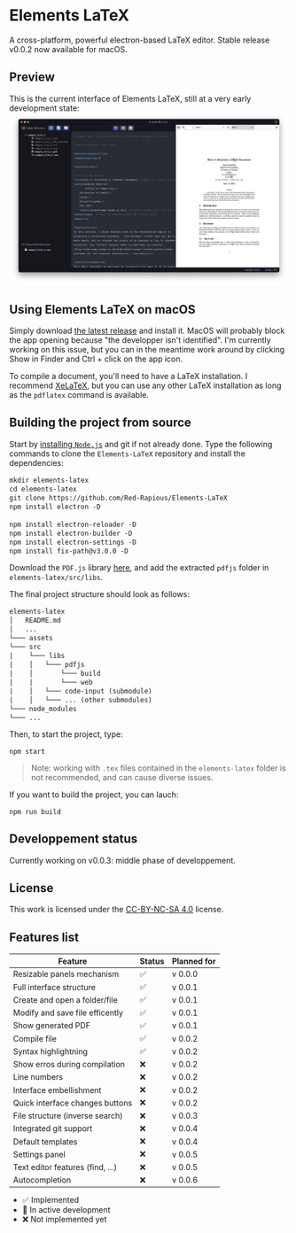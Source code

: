 # Elements LaTeX
A cross-platform, powerful electron-based LaTeX editor. Stable release v0.0.2 now available for macOS.

## Preview
This is the current interface of Elements LaTeX, still at a very early development state:
![Current interface screenshot](/assets/screenshots/current_screenshot.png)

## Using Elements LaTeX on macOS
Simply download [the latest release](https://github.com/Red-Rapious/Elements-LaTeX/releases) and install it. MacOS will probably block the app opening because "the developper isn't identified". I'm currently working on this issue, but you can in the meantime work around by clicking Show in Finder and Ctrl + click on the app icon.

To compile a document, you'll need to have a LaTeX installation. I recommend [XeLaTeX](https://www.tug.org/xelatex/), but you can use any other LaTeX installation as long as the `pdflatex` command is available.

## Building the project from source
Start by [installing `Node.js`](https://nodejs.org/en/download/) and git if not already done. Type the following commands to clone the `Elements-LaTeX` repository and install the dependencies:

```
mkdir elements-latex
cd elements-latex
git clone https://github.com/Red-Rapious/Elements-LaTeX
npm install electron -D

npm install electron-reloader -D
npm install electron-builder -D
npm install electron-settings -D
npm install fix-path@v3.0.0 -D
```

Download the `PDF.js` library [here](https://github.com/mozilla/pdf.js/releases/download/v2.14.305/pdfjs-2.14.305-dist.zip), and add the extracted `pdfjs` folder in `elements-latex/src/libs`.

The final project structure should look as follows:

```
elements-latex
│   README.md
│   ...   
└─── assets
└─── src
|    └─── libs
|    │   └─── pdfjs
|    │       └─── build
|    |       └─── web
|    │   └─── code-input (submodule)
|    │   └─── ... (other submodules)
└─── node_modules
└─── ...
```

Then, to start the project, type:

```
npm start
```

> Note: working with `.tex` files contained in the `elements-latex` folder is not recommended, and can cause diverse issues.

If you want to build the project, you can lauch:

```
npm run build
```

## Developpement status
Currently working on v0.0.3: middle phase of developpement.

## License
This work is licensed under the [CC-BY-NC-SA 4.0](https://creativecommons.org/licenses/by-nc-sa/4.0/) license.

## Features list
| Feature | Status | Planned for |
| ------- | ------ | ----------- |
| Resizable panels mechanism | :white_check_mark: | v 0.0.0 |
| Full interface structure | :white_check_mark: | v 0.0.1 |
| Create and open a folder/file | :white_check_mark: | v 0.0.1 |
| Modify and save file efficently | :white_check_mark: | v 0.0.1 |
| Show generated PDF | :white_check_mark: | v 0.0.1 |
| Compile file | :white_check_mark: | v 0.0.2 |
| Syntax highlightning | :white_check_mark: | v 0.0.2 |
| Show erros during compilation | :x: | v 0.0.2 |
| Line numbers | :x: | v 0.0.2 |
| Interface embellishment | :x: | v 0.0.2 |
| Quick interface changes buttons | :x: | v 0.0.2 |
| File structure (inverse search) | :x: | v 0.0.3 |
| Integrated git support | :x: | v 0.0.4 |
| Default templates | :x: | v 0.0.4 |
| Settings panel | :x: | v 0.0.5 |
| Text editor features (find, ...) | :x: | v 0.0.5 |
| Autocompletion | :x: | v 0.0.6 |


- :white_check_mark: Implemented
- :large_orange_diamond: In active development
- :x: Not implemented yet